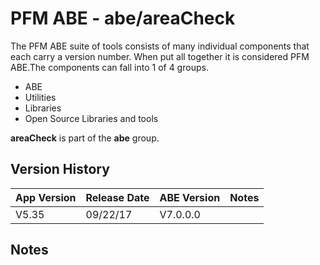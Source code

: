 # PFM ABE - abe/areaCheck

The PFM ABE suite of tools consists of many individual components that each carry a version number.  When put all together it is considered PFM ABE.The components can fall into 1 of 4 groups.
- ABE
- Utilities
- Libraries
- Open Source Libraries and tools

**areaCheck** is part of the **abe** group.

## Version History

|App Version|Release Date|ABE Version|Notes|
|-------|------------|-----|---|
|V5.35|09/22/17|V7.0.0.0|  |

## Notes
